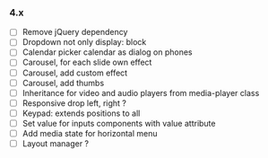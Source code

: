 ### 4.x
- [ ] Remove jQuery dependency 
- [ ] Dropdown not only display: block
- [ ] Calendar picker calendar as dialog on phones
- [ ] Carousel, for each slide own effect
- [ ] Carousel, add custom effect 
- [ ] Carousel, add thumbs
- [ ] Inheritance for video and audio players from media-player class
- [ ] Responsive drop left, right ?
- [ ] Keypad: extends positions to all
- [ ] Set value for inputs components with value attribute
- [ ] Add media state for horizontal menu
- [ ] Layout manager ?